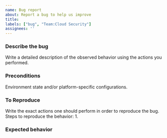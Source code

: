 ```yaml
---
name: Bug report
about: Report a bug to help us improve
title:
labels: ["bug", "Team:Cloud Security"]
assignees: ''
---
```


### Describe the bug

Write a detailed description of the observed behavior using the actions you performed.

### Preconditions

Environment state and/or platform-specific configurations.

### To Reproduce

Write the exact actions one should perform in order to reproduce the bug.
Steps to reproduce the behavior:
1.

### Expected behavior

<!-- Optional: Please uncomment if relevant
**Screenshots**
-->

<!-- Optional: Please uncomment if relevant
**Desktop (please complete the following information):**
 - OS:
 - Browser:
 - Kibana Version:
 - Endpoint Version:
 - Other Version:
 -->

 <!-- Optional: Please uncomment if relevant
**Additional context**
-->
